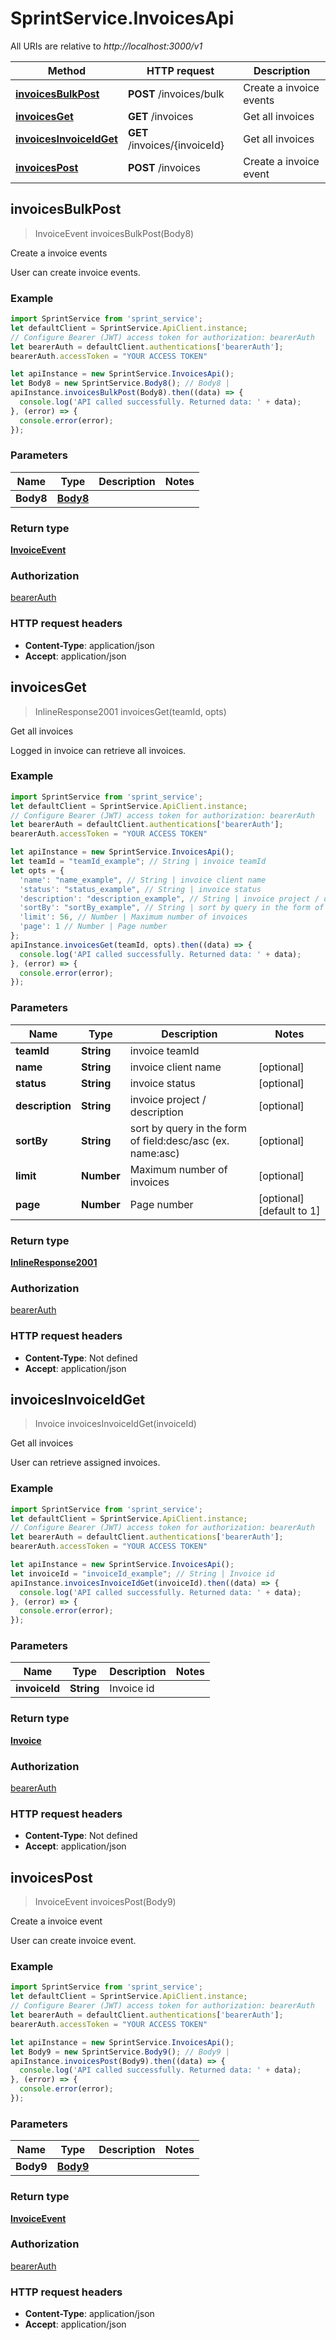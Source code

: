 # SprintService.InvoicesApi

All URIs are relative to *http://localhost:3000/v1*

Method | HTTP request | Description
------------- | ------------- | -------------
[**invoicesBulkPost**](InvoicesApi.md#invoicesBulkPost) | **POST** /invoices/bulk | Create a invoice events
[**invoicesGet**](InvoicesApi.md#invoicesGet) | **GET** /invoices | Get all invoices
[**invoicesInvoiceIdGet**](InvoicesApi.md#invoicesInvoiceIdGet) | **GET** /invoices/{invoiceId} | Get all invoices
[**invoicesPost**](InvoicesApi.md#invoicesPost) | **POST** /invoices | Create a invoice event



## invoicesBulkPost

> InvoiceEvent invoicesBulkPost(Body8)

Create a invoice events

User can create invoice events.

### Example

```javascript
import SprintService from 'sprint_service';
let defaultClient = SprintService.ApiClient.instance;
// Configure Bearer (JWT) access token for authorization: bearerAuth
let bearerAuth = defaultClient.authentications['bearerAuth'];
bearerAuth.accessToken = "YOUR ACCESS TOKEN"

let apiInstance = new SprintService.InvoicesApi();
let Body8 = new SprintService.Body8(); // Body8 | 
apiInstance.invoicesBulkPost(Body8).then((data) => {
  console.log('API called successfully. Returned data: ' + data);
}, (error) => {
  console.error(error);
});

```

### Parameters


Name | Type | Description  | Notes
------------- | ------------- | ------------- | -------------
 **Body8** | [**Body8**](Body8.md)|  | 

### Return type

[**InvoiceEvent**](InvoiceEvent.md)

### Authorization

[bearerAuth](../README.md#bearerAuth)

### HTTP request headers

- **Content-Type**: application/json
- **Accept**: application/json


## invoicesGet

> InlineResponse2001 invoicesGet(teamId, opts)

Get all invoices

Logged in invoice can retrieve all invoices.

### Example

```javascript
import SprintService from 'sprint_service';
let defaultClient = SprintService.ApiClient.instance;
// Configure Bearer (JWT) access token for authorization: bearerAuth
let bearerAuth = defaultClient.authentications['bearerAuth'];
bearerAuth.accessToken = "YOUR ACCESS TOKEN"

let apiInstance = new SprintService.InvoicesApi();
let teamId = "teamId_example"; // String | invoice teamId
let opts = {
  'name': "name_example", // String | invoice client name
  'status': "status_example", // String | invoice status
  'description': "description_example", // String | invoice project / description
  'sortBy': "sortBy_example", // String | sort by query in the form of field:desc/asc (ex. name:asc)
  'limit': 56, // Number | Maximum number of invoices
  'page': 1 // Number | Page number
};
apiInstance.invoicesGet(teamId, opts).then((data) => {
  console.log('API called successfully. Returned data: ' + data);
}, (error) => {
  console.error(error);
});

```

### Parameters


Name | Type | Description  | Notes
------------- | ------------- | ------------- | -------------
 **teamId** | **String**| invoice teamId | 
 **name** | **String**| invoice client name | [optional] 
 **status** | **String**| invoice status | [optional] 
 **description** | **String**| invoice project / description | [optional] 
 **sortBy** | **String**| sort by query in the form of field:desc/asc (ex. name:asc) | [optional] 
 **limit** | **Number**| Maximum number of invoices | [optional] 
 **page** | **Number**| Page number | [optional] [default to 1]

### Return type

[**InlineResponse2001**](InlineResponse2001.md)

### Authorization

[bearerAuth](../README.md#bearerAuth)

### HTTP request headers

- **Content-Type**: Not defined
- **Accept**: application/json


## invoicesInvoiceIdGet

> Invoice invoicesInvoiceIdGet(invoiceId)

Get all invoices

User can retrieve assigned invoices.

### Example

```javascript
import SprintService from 'sprint_service';
let defaultClient = SprintService.ApiClient.instance;
// Configure Bearer (JWT) access token for authorization: bearerAuth
let bearerAuth = defaultClient.authentications['bearerAuth'];
bearerAuth.accessToken = "YOUR ACCESS TOKEN"

let apiInstance = new SprintService.InvoicesApi();
let invoiceId = "invoiceId_example"; // String | Invoice id
apiInstance.invoicesInvoiceIdGet(invoiceId).then((data) => {
  console.log('API called successfully. Returned data: ' + data);
}, (error) => {
  console.error(error);
});

```

### Parameters


Name | Type | Description  | Notes
------------- | ------------- | ------------- | -------------
 **invoiceId** | **String**| Invoice id | 

### Return type

[**Invoice**](Invoice.md)

### Authorization

[bearerAuth](../README.md#bearerAuth)

### HTTP request headers

- **Content-Type**: Not defined
- **Accept**: application/json


## invoicesPost

> InvoiceEvent invoicesPost(Body9)

Create a invoice event

User can create invoice event.

### Example

```javascript
import SprintService from 'sprint_service';
let defaultClient = SprintService.ApiClient.instance;
// Configure Bearer (JWT) access token for authorization: bearerAuth
let bearerAuth = defaultClient.authentications['bearerAuth'];
bearerAuth.accessToken = "YOUR ACCESS TOKEN"

let apiInstance = new SprintService.InvoicesApi();
let Body9 = new SprintService.Body9(); // Body9 | 
apiInstance.invoicesPost(Body9).then((data) => {
  console.log('API called successfully. Returned data: ' + data);
}, (error) => {
  console.error(error);
});

```

### Parameters


Name | Type | Description  | Notes
------------- | ------------- | ------------- | -------------
 **Body9** | [**Body9**](Body9.md)|  | 

### Return type

[**InvoiceEvent**](InvoiceEvent.md)

### Authorization

[bearerAuth](../README.md#bearerAuth)

### HTTP request headers

- **Content-Type**: application/json
- **Accept**: application/json

